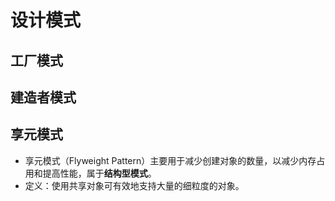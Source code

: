 # 设计模式

## 工厂模式
## 建造者模式
## 享元模式
- 享元模式（Flyweight Pattern）主要用于减少创建对象的数量，以减少内存占用和提高性能，属于**结构型模式**。
- 定义：使用共享对象可有效地支持大量的细粒度的对象。